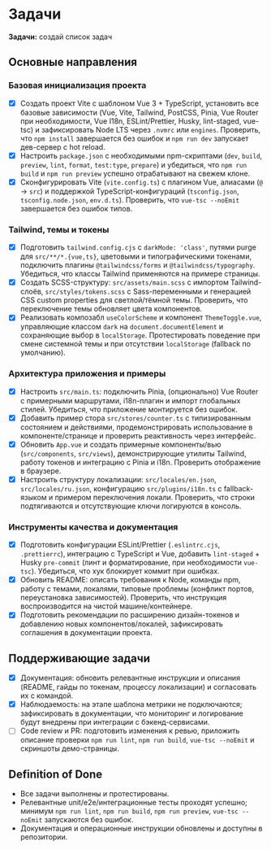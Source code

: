 <!-- SAVE_AS: spec/features/vue-3-tailwind-init/tasks.md -->

# Задачи

**Задачи:** создай список задач

## Основные направления

### Базовая инициализация проекта

- [x] Создать проект Vite с шаблоном Vue 3 + TypeScript, установить все базовые зависимости (Vue, Vite, Tailwind, PostCSS, Pinia, Vue Router при необходимости, Vue I18n, ESLint/Prettier, Husky, lint-staged, vue-tsc) и зафиксировать Node LTS через `.nvmrc` или `engines`. Проверить, что `npm install` завершается без ошибок и `npm run dev` запускает дев-сервер с hot reload.
- [x] Настроить `package.json` с необходимыми npm-скриптами (`dev`, `build`, `preview`, `lint`, `format`, `test:type`, `prepare`) и убедиться, что `npm run build` и `npm run preview` успешно отрабатывают на свежем клоне.
- [x] Сконфигурировать Vite (`vite.config.ts`) с плагином Vue, алиасами (`@` → `src`) и поддержкой TypeScript-конфигураций (`tsconfig.json`, `tsconfig.node.json`, `env.d.ts`). Проверить, что `vue-tsc --noEmit` завершается без ошибок типов.

### Tailwind, темы и токены

- [x] Подготовить `tailwind.config.cjs` с `darkMode: 'class'`, путями purge для `src/**/*.{vue,ts}`, цветовыми и типографическими токенами, подключить плагины `@tailwindcss/forms` и `@tailwindcss/typography`. Убедиться, что классы Tailwind применяются на примере страницы.
- [x] Создать SCSS-структуру: `src/assets/main.scss` с импортом Tailwind-слоёв, `src/styles/tokens.scss` с Sass-переменными и генерацией CSS custom properties для светлой/тёмной темы. Проверить, что переключение темы обновляет цвета компонентов.
- [x] Реализовать композабл `useColorScheme` и компонент `ThemeToggle.vue`, управляющие классом `dark` на `document.documentElement` и сохраняющие выбор в `localStorage`. Протестировать поведение при смене системной темы и при отсутствии `localStorage` (fallback по умолчанию).

### Архитектура приложения и примеры

- [x] Настроить `src/main.ts`: подключить Pinia, (опционально) Vue Router с примерными маршрутами, i18n-плагин и импорт глобальных стилей. Убедиться, что приложение монтируется без ошибок.
- [x] Добавить пример стора `src/stores/counter.ts` с типизированным состоянием и действиями, продемонстрировать использование в компоненте/странице и проверить реактивность через интерфейс.
- [x] Обновить `App.vue` и создать примерные компоненты/вью (`src/components`, `src/views`), демонстрирующие утилиты Tailwind, работу токенов и интеграцию с Pinia и i18n. Проверить отображение в браузере.
- [x] Настроить структуру локализации: `src/locales/en.json`, `src/locales/ru.json`, конфигурацию `src/plugins/i18n.ts` с fallback-языком и примером переключения локали. Проверить, что строки подтягиваются и отсутствующие ключи логируются в консоль.

### Инструменты качества и документация

- [x] Подготовить конфигурации ESLint/Prettier (`.eslintrc.cjs`, `.prettierrc`), интеграцию с TypeScript и Vue, добавить `lint-staged` + Husky `pre-commit` (линт и форматирование, при необходимости `vue-tsc`). Убедиться, что хук блокирует коммит при ошибках.
- [x] Обновить README: описать требования к Node, команды npm, работу с темами, локалями, типовые проблемы (конфликт портов, переустановка зависимостей). Проверить, что инструкция воспроизводится на чистой машине/контейнере.
- [x] Подготовить рекомендации по расширению дизайн-токенов и добавлению новых компонентов/локалей, зафиксировать соглашения в документации проекта.

## Поддерживающие задачи

- [x] Документация: обновить релевантные инструкции и описания (README, гайды по токенам, процессу локализации) и согласовать их с командой.
- [x] Наблюдаемость: на этапе шаблона метрики не подключаются; зафиксировать в документации, что мониторинг и логирование будут внедрены при интеграции с бэкенд-сервисами.
- [ ] Code review и PR: подготовить изменения к ревью, приложить описание проверки `npm run lint`, `npm run build`, `vue-tsc --noEmit` и скриншоты демо-страницы.

## Definition of Done

- Все задачи выполнены и протестированы.
- Релевантные unit/e2e/интеграционные тесты проходят успешно; минимум `npm run lint`, `npm run build`, `npm run preview`, `vue-tsc --noEmit` запускаются без ошибок.
- Документация и операционные инструкции обновлены и доступны в репозитории.
